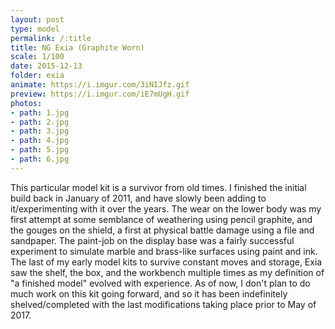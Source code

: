 ```yaml
---
layout: post
type: model
permalink: /:title
title: NG Exia (Graphite Worn)
scale: 1/100 
date: 2015-12-13
folder: exia
animate: https://i.imgur.com/3iNIJfz.gif
preview: https://i.imgur.com/iE7mUgH.gif
photos:
- path: 1.jpg
- path: 2.jpg
- path: 3.jpg
- path: 4.jpg
- path: 5.jpg
- path: 6.jpg											
---
```


This particular model kit is a survivor from old times. I finished the initial build back in January of 2011, and have slowly been adding to it/experimenting with it over the years. The wear on the lower body was my first attempt at some semblance of weathering using pencil graphite, and the gouges on the shield, a first at physical battle damage using a file and sandpaper. The paint-job on the display base was a fairly successful experiment to simulate marble and brass-like surfaces using paint and ink. The last of my early model kits to survive constant moves and storage, Exia saw the shelf, the box, and the workbench multiple times as my definition of "a finished model" evolved with experience. As of now, I don't plan to do much work on this kit going forward, and so it has been indefinitely shelved/completed with the last modifications taking place prior to May of 2017.